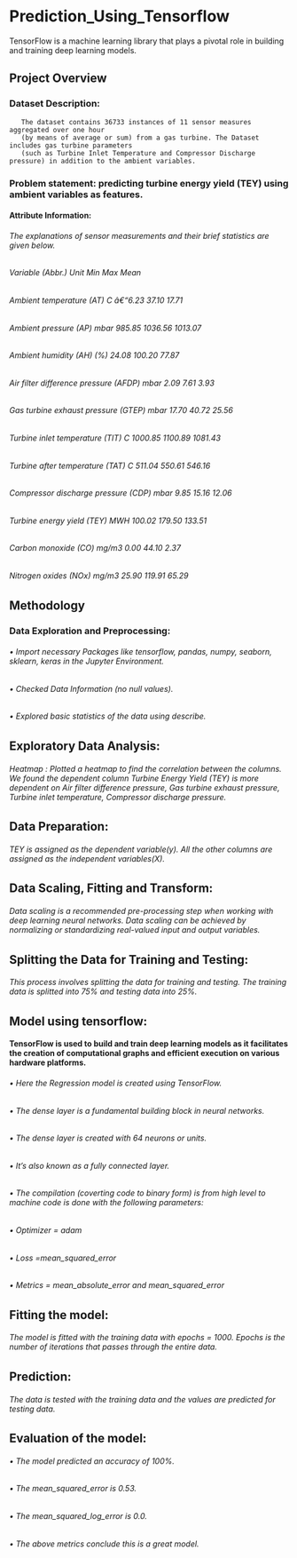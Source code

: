 # Prediction_Using_Tensorflow
TensorFlow is a machine learning library that plays a pivotal role in building and training deep learning models. 
## Project Overview
### Dataset Description:
       The dataset contains 36733 instances of 11 sensor measures aggregated over one hour
       (by means of average or sum) from a gas turbine. The Dataset includes gas turbine parameters 
       (such as Turbine Inlet Temperature and Compressor Discharge pressure) in addition to the ambient variables.

### Problem statement: predicting turbine energy yield (TEY) using ambient variables as features.

#### Attribute Information:
###### The explanations of sensor measurements and their brief statistics are given below.
###### Variable (Abbr.) Unit Min Max Mean
###### Ambient temperature (AT) C â€“6.23 37.10 17.71
###### Ambient pressure (AP) mbar 985.85 1036.56 1013.07
###### Ambient humidity (AH) (%) 24.08 100.20 77.87
###### Air filter difference pressure (AFDP) mbar 2.09 7.61 3.93
###### Gas turbine exhaust pressure (GTEP) mbar 17.70 40.72 25.56
###### Turbine inlet temperature (TIT) C 1000.85 1100.89 1081.43
###### Turbine after temperature (TAT) C 511.04 550.61 546.16
###### Compressor discharge pressure (CDP) mbar 9.85 15.16 12.06
###### Turbine energy yield (TEY) MWH 100.02 179.50 133.51
###### Carbon monoxide (CO) mg/m3 0.00 44.10 2.37
###### Nitrogen oxides (NOx) mg/m3 25.90 119.91 65.29

## Methodology
### Data Exploration and Preprocessing:
###### •	Import necessary Packages like tensorflow, pandas, numpy, seaborn, sklearn, keras in the Jupyter Environment.
###### •	Checked Data Information (no null values).
###### •	Explored basic statistics of the data using describe.

## Exploratory Data Analysis:
###### Heatmap : Plotted a heatmap to find the correlation between the columns. We found the dependent column Turbine Energy Yield (TEY) is more dependent on Air filter difference pressure, Gas turbine exhaust pressure, Turbine inlet temperature, Compressor discharge pressure.

## Data Preparation:
###### TEY is assigned as the dependent variable(y). All the other columns are assigned as the independent variables(X).

## Data Scaling, Fitting and Transform: 
###### Data scaling is a recommended pre-processing step when working with deep learning neural networks. Data scaling can be achieved by normalizing or standardizing real-valued input and output variables.

## Splitting the Data for Training and Testing:
###### This process involves splitting the data for training and testing. The training data is splitted into 75% and testing data into 25%.

## Model using tensorflow:
#### TensorFlow is used to build and train deep learning models as it facilitates the creation of computational graphs and efficient execution on various hardware platforms. 
###### •	Here the Regression model is created using TensorFlow. 
###### •	The dense layer is a fundamental building block in neural networks.
###### •	The dense layer is created with 64 neurons or units. 
###### •	It’s also known as a fully connected layer.
###### •	The compilation (coverting code to binary form) is from high level to machine code is done with the following parameters:
###### •	Optimizer = adam
###### •	Loss =mean_squared_error
###### •	Metrics = mean_absolute_error and mean_squared_error

## Fitting the model:
######       The model is fitted with the training data with epochs = 1000.  Epochs is the number of iterations that passes through the entire data.

## Prediction:
 ######    The data is tested with the training data and the values are predicted for testing data. 
 
## Evaluation of the model:
###### •	The model predicted an accuracy of 100%.
###### •	The mean_squared_error is 0.53.
###### •	The mean_squared_log_error is 0.0.
###### •	The above metrics conclude this is a great model. 
